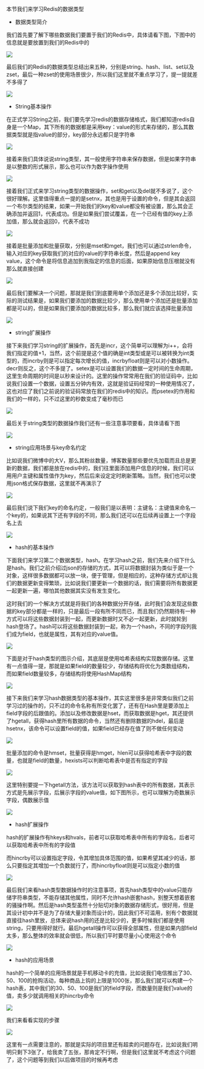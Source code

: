 本节我们来学习Redis的数据类型

- 数据类型简介

我们首先要了解下哪些数据我们要置于我们的Redis中，具体请看下图，下图中的信息就是要放置到我们的Redis中的

![](D:/Rolin的学习笔记/youdaonote-pull/youdaonote/youdaonote-images/WEBRESOURCE7962a7d0b9406d2ac48c41e1cb93a762.png)

最后我们的Redis的数据类型总结出来五种，分别是string、hash、list、set以及zset，最后一种zset的使用场景很少，所以我们这里就不重点学习了，提一提就差不多得了

![](D:/Rolin的学习笔记/youdaonote-pull/youdaonote/youdaonote-images/WEBRESOURCE0710ba918210bbfad0757f8c5e657c4d.png)

- String基本操作

在正式学习String之前，我们要先学习redis的数据存储格式，我们都知道redis自身是一个Map，其下所有的数据都是采用key：value的形式来存储的，那么其数据类型就是指value的部分，key部分永远都只是字符串

![](D:/Rolin的学习笔记/youdaonote-pull/youdaonote/youdaonote-images/WEBRESOURCE1221e98212b83234412ff9a202c82658.png)

接着来我们具体说说string类型，其一般使用字符串来保存数据，但是如果字符串是以整数的形式展示，那么也可以作为数字操作使用

![](D:/Rolin的学习笔记/youdaonote-pull/youdaonote/youdaonote-images/WEBRESOURCE73d01fd22e5687d5313879b695b14bdc.png)

接着我们正式来学习string类型的数据操作，set和get以及del就不多说了，这个很好理解。这里值得重点一提的是setnx，其也是用于设置的命令，但是其会返回一个布尔类型的结果，如果一开始我们的key和value都没有被设置，那么其会正确添加并返回1，代表成功。但是如果我们尝试覆盖，在一个已经有值的key上添加值，那么就会返回0，代表不成功

![](D:/Rolin的学习笔记/youdaonote-pull/youdaonote/youdaonote-images/WEBRESOURCEe6081d15e92b5a2593ddd060cc8bbde6.png)

接着是批量添加和批量获取，分别是mset和mget，我们也可以通过strlen命令，输入对应的key获取我们的对应的value的字符串长度，然后是append key value，这个命令是将信息追加到我指定的信息的后面，如果原始信息压根就没有那么就直接创建

![](D:/Rolin的学习笔记/youdaonote-pull/youdaonote/youdaonote-images/WEBRESOURCEf560df7402fab0c4ff6281bb6ebb3416.png)

最后我们要解决一个问题，那就是我们到底要用单个添加还是多个添加比较好，实际的测试结果是，如果我们要添加的数据比较少，那么使用单个添加还是批量添加都是可以的，但是如果我们要添加的数据比较多，那么我们就应该选择批量添加

![](D:/Rolin的学习笔记/youdaonote-pull/youdaonote/youdaonote-images/WEBRESOURCE638b2d01a120983da9bcaab136d70015.png)

- string扩展操作

接下来我们学习string的扩展操作，首先是incr，这个简单可以理解为i++，会将我们指定的值+1，当然，这个前提是这个值的确是int类型或是可以被转换为int类型的，而incrby则是可以指定每次增长的值，incrbyfloat则是可以对小数操作。decr则反之，这个不多提了。setex是可以设置我们的数据一定时间的生命周期，这里生命周期的时间是以秒来设计的。这里的操作常常用在我们的验证码中，比如说我们设置一个数据，设置五分钟内有效，这就是验证码经常的一种使用情况了，这也对应了我们之前说的验证码常放在我们的redis中的知识。而psetex的作用和我们的一样的，只不过这里的秒数变成了毫秒而已

![](D:/Rolin的学习笔记/youdaonote-pull/youdaonote/youdaonote-images/WEBRESOURCEf0d7e98d2453f432261944238385d225.png)

最后关于string类型的数据操作我们还有一些注意事项要看，具体请看下图

![](D:/Rolin的学习笔记/youdaonote-pull/youdaonote/youdaonote-images/WEBRESOURCEf9a11785753cbdd34995248a6902c0c4.png)

- string应用场景与key命名约定

比如说我们微博中的大V，那么其粉丝数量，博客数量那些要优先加载而且总是更新的数据，我们都是放在redis中的，我们往里面添加用户信息的时候，我们可以用用户主键和属性值作为key，然后后来设定定时刷新策略。当然，我们也可以使用json格式保存数据，这里就不再演示了

![](D:/Rolin的学习笔记/youdaonote-pull/youdaonote/youdaonote-images/WEBRESOURCEe777d0cadb4932464d61fa8beda10be9.png)

最后我们说下我们key的命名约定，一般我们是以表明：主键名：主键值来命名一个key的，如果说其下还有字段的不同，那么我们还可以在后续再设置上一个字段名上去

![](D:/Rolin的学习笔记/youdaonote-pull/youdaonote/youdaonote-images/WEBRESOURCE3f32c5210645363621ef574cdf397414.png)

- hash的基本操作

下面我们来学习第二个数据类型，hash。在学习hash之前，我们先来介绍下什么是hash。我们之前介绍过json的存储的方式，其可以将数据封装为类似于是一个对象，这样很多数据都可以放一块，便于管理，但是相应的，这种存储方式却让我们的数据更新变得繁琐，比如说我们要更新一个数据的话，我们需要将所有数据更一起更新一遍，哪怕其他数据其实没有发生变化。

这时我们的一个解决方式就是将我们的各种数据分开存储，此时我们会发现这些数据的key部分都是一样的，只是最后一段有所不同而已，而且我们仍然期待有一种方式可以将这些数据封装到一起，而更新数据时又不必一起更新，此时就轮到hash登场了。hash可以将这些数据封装到一起，称为一个hash，不同的字段列我们成为field，也就是属性，其有对应的value值。

![](D:/Rolin的学习笔记/youdaonote-pull/youdaonote/youdaonote-images/WEBRESOURCE8492c1c50909f9b022b19d1769d300d9.png)

下面是对于hash类型的图示介绍，其底层是使用哈希表结构实现数据存储。这里有一点值得一提，那就是如果field的数量较少，存储结构将优化为类数组结构，而如果field数量较多，存储结构将使用HashMap结构

![](D:/Rolin的学习笔记/youdaonote-pull/youdaonote/youdaonote-images/WEBRESOURCE8d65b3a098ce3aa85a0704c167cc7a7d.png)

接下来我们来学习hash数据类型的基本操作，其实这里很多是非常类似我们之前学习过的操作的，只不过的命令名称有所变化罢了，还有在Hash里是要添加上field字段的后跟值的。添加以及修改数据是hset，而获取数据是hget，其还提供了hgetall，获得hash里所有数据的命令，当然还有删除数据的hdel，最后是hsetnx，该命令可以设置field的值，如果field已经存在值了则不做任何变动

![](D:/Rolin的学习笔记/youdaonote-pull/youdaonote/youdaonote-images/WEBRESOURCE5936120ada91652fc14cd046d74aa0e5.png)

批量添加的命令是hmset，批量获得是hmget，hlen可以获得哈希表中字段的数量，也就是field的数量，hexists可以判断哈希表中是否有指定的字段

![](D:/Rolin的学习笔记/youdaonote-pull/youdaonote/youdaonote-images/WEBRESOURCE693e8e74f8ddd2a41bfb95c013e556e3.png)

这里特别要提一下hgetall方法，该方法可以获取到hash表中的所有数据，其表示方式是先展示字段，后展示字段的value值，如下图所示，也可以理解为奇数展示字段，偶数展示值

![](D:/Rolin的学习笔记/youdaonote-pull/youdaonote/youdaonote-images/WEBRESOURCEa4b62ef63208972c594d0597d3838839.png)

- hash扩展操作

hash的扩展操作有hkeys和hvals，前者可以获取哈希表中所有的字段名，后者可以获取哈希表中所有的字段值

而hincrby可以设置指定字段，令其增加具体范围的值，如果希望其减少的话，那么只要指定其增加一个负数就行了，而hincrbyfloat则是可以指定小数的值

![](D:/Rolin的学习笔记/youdaonote-pull/youdaonote/youdaonote-images/WEBRESOURCEa9e0e864364fd6c64dca7c502bd4c8de.png)

最后我们来看hash类型数据操作时的注意事项，首先hash类型中的value只能存储字符串类型，不能存储其他属性，同时不允许hash嵌套hash，别整天想着嵌套的骚操作啊。然后是hash类型虽然十分贴切对象的数据存储形式，很好用，但是其设计初中并不是为了存储大量对象而设计的，因此我们不可滥用，别有个数据就直接往hash里放，总体来说hash用的还是比较少的，更多时候我们都是使用string，只要用得好就行。最后hgetall操作可以获得全部属性，但是如果内部field太多，那么整体的效率就会很低，所以我们平时要尽量小心使用这个命令

![](D:/Rolin的学习笔记/youdaonote-pull/youdaonote/youdaonote-images/WEBRESOURCE6f6de4547684d2f8108796ccc0922f6a.png)

- hash的应用场景

hash的一个简单的应用场景就是手机移动卡的充值，比如说我们电信推出了30、50、100的抢购活动，每种商品上钩的上限是1000张，那么我们就可以构建一个hash表，其中我们的30、50、100是我们的field字段，而数量则是我们value的值，卖多少就调用相关的hincrby命令

![](D:/Rolin的学习笔记/youdaonote-pull/youdaonote/youdaonote-images/WEBRESOURCEd96995ee64f800221d77e80b4715f05f.png)

我们来看看实现的步骤

![](D:/Rolin的学习笔记/youdaonote-pull/youdaonote/youdaonote-images/WEBRESOURCE56124df73c9abcf5a9f84cdd7c3cb090.png)

这里有一点需要注意的，那就是实际的项目里还有超卖的问题存在，比如说我们明明只剩下3张了，给我卖了五张，那肯定不行啊，但是我们这里就不考虑这个问题了，这个问题等到我们以后做项目的时候再考虑
